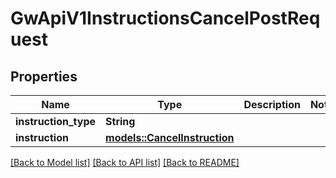 # GwApiV1InstructionsCancelPostRequest

## Properties

Name | Type | Description | Notes
------------ | ------------- | ------------- | -------------
**instruction_type** | **String** |  | 
**instruction** | [**models::CancelInstruction**](CancelInstruction.md) |  | 

[[Back to Model list]](../README.md#documentation-for-models) [[Back to API list]](../README.md#documentation-for-api-endpoints) [[Back to README]](../README.md)


